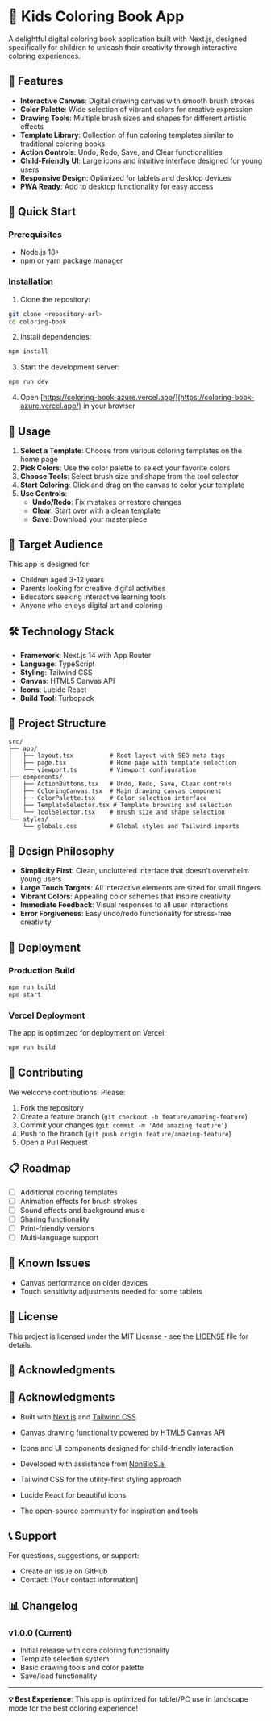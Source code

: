 # 🎨 Kids Coloring Book App

A delightful digital coloring book application built with Next.js, designed specifically for children to unleash their creativity through interactive coloring experiences.

## 🌟 Features

- **Interactive Canvas**: Digital drawing canvas with smooth brush strokes
- **Color Palette**: Wide selection of vibrant colors for creative expression
- **Drawing Tools**: Multiple brush sizes and shapes for different artistic effects
- **Template Library**: Collection of fun coloring templates similar to traditional coloring books
- **Action Controls**: Undo, Redo, Save, and Clear functionalities
- **Child-Friendly UI**: Large icons and intuitive interface designed for young users
- **Responsive Design**: Optimized for tablets and desktop devices
- **PWA Ready**: Add to desktop functionality for easy access

## 🚀 Quick Start

### Prerequisites
- Node.js 18+ 
- npm or yarn package manager

### Installation

1. Clone the repository:
```bash
git clone <repository-url>
cd coloring-book
```

2. Install dependencies:
```bash
npm install
```

3. Start the development server:
```bash
npm run dev
```

4. Open [https://coloring-book-azure.vercel.app/](https://coloring-book-azure.vercel.app/) in your browser

## 📱 Usage

1. **Select a Template**: Choose from various coloring templates on the home page
2. **Pick Colors**: Use the color palette to select your favorite colors
3. **Choose Tools**: Select brush size and shape from the tool selector
4. **Start Coloring**: Click and drag on the canvas to color your template
5. **Use Controls**: 
   - **Undo/Redo**: Fix mistakes or restore changes
   - **Clear**: Start over with a clean template
   - **Save**: Download your masterpiece

## 🎯 Target Audience

This app is designed for:
- Children aged 3-12 years
- Parents looking for creative digital activities
- Educators seeking interactive learning tools
- Anyone who enjoys digital art and coloring

## 🛠️ Technology Stack

- **Framework**: Next.js 14 with App Router
- **Language**: TypeScript
- **Styling**: Tailwind CSS
- **Canvas**: HTML5 Canvas API
- **Icons**: Lucide React
- **Build Tool**: Turbopack

## 📂 Project Structure

```
src/
├── app/
│   ├── layout.tsx          # Root layout with SEO meta tags
│   ├── page.tsx            # Home page with template selection
│   └── viewport.ts         # Viewport configuration
├── components/
│   ├── ActionButtons.tsx   # Undo, Redo, Save, Clear controls
│   ├── ColoringCanvas.tsx  # Main drawing canvas component
│   ├── ColorPalette.tsx    # Color selection interface
│   ├── TemplateSelector.tsx # Template browsing and selection
│   └── ToolSelector.tsx    # Brush size and shape selection
└── styles/
    └── globals.css         # Global styles and Tailwind imports
```

## 🎨 Design Philosophy

- **Simplicity First**: Clean, uncluttered interface that doesn't overwhelm young users
- **Large Touch Targets**: All interactive elements are sized for small fingers
- **Vibrant Colors**: Appealing color schemes that inspire creativity
- **Immediate Feedback**: Visual responses to all user interactions
- **Error Forgiveness**: Easy undo/redo functionality for stress-free creativity

## 🚀 Deployment

### Production Build
```bash
npm run build
npm start
```

### Vercel Deployment
The app is optimized for deployment on Vercel:
```bash
npm run build
```

## 🤝 Contributing

We welcome contributions! Please:

1. Fork the repository
2. Create a feature branch (`git checkout -b feature/amazing-feature`)
3. Commit your changes (`git commit -m 'Add amazing feature'`)
4. Push to the branch (`git push origin feature/amazing-feature`)
5. Open a Pull Request

## 📋 Roadmap

- [ ] Additional coloring templates
- [ ] Animation effects for brush strokes
- [ ] Sound effects and background music
- [ ] Sharing functionality
- [ ] Print-friendly versions
- [ ] Multi-language support

## 🐛 Known Issues

- Canvas performance on older devices
- Touch sensitivity adjustments needed for some tablets

## 📄 License

This project is licensed under the MIT License - see the [LICENSE](LICENSE) file for details.

## 🙏 Acknowledgments
## 🙏 Acknowledgments

- Built with [Next.js](https://nextjs.org/) and [Tailwind CSS](https://tailwindcss.com/)
- Canvas drawing functionality powered by HTML5 Canvas API
- Icons and UI components designed for child-friendly interaction
- Developed with assistance from [NonBioS.ai](https://nonbios.ai/)

- Tailwind CSS for the utility-first styling approach
- Lucide React for beautiful icons
- The open-source community for inspiration and tools

## 📞 Support

For questions, suggestions, or support:
- Create an issue on GitHub
- Contact: [Your contact information]

## 📊 Changelog

### v1.0.0 (Current)
- Initial release with core coloring functionality
- Template selection system
- Basic drawing tools and color palette
- Save/load functionality

---

**💡 Best Experience**: This app is optimized for tablet/PC use in landscape mode for the best coloring experience!
